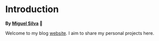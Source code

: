 # Introduction

**By [Miguel Silva](https://miguelsilva.netlify.app/) 🚀**

Welcome to my blog [website](https://miguelsilva.netlify.app/). I aim to share my personal projects here.

```{tableofcontents}
```
